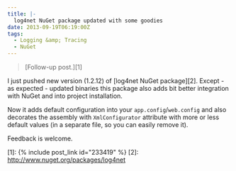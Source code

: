 ```yaml
---
title: |-
  log4net NuGet package updated with some goodies
date: 2013-09-19T06:19:00Z
tags:
  - Logging &amp; Tracing
  - NuGet
---
```

> [Follow-up post.][1]

I just pushed new version (1.2.12) of [log4net NuGet package][2]. Except - as expected - updated binaries this package also adds bit better integration with NuGet and into project installation.

<!-- excerpt -->

Now it adds default configuration into your `app.config`/`web.config` and also decorates the assembly with `XmlConfigurator` attribute with more or less default values (in a separate file, so you can easily remove it).

Feedback is welcome.

[1]: {% include post_link id="233419" %}
[2]: http://www.nuget.org/packages/log4net